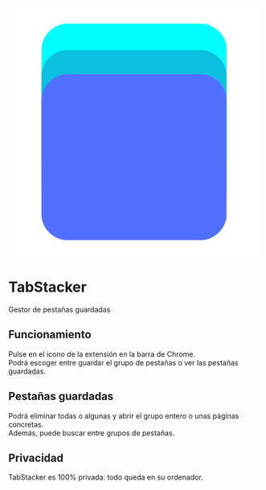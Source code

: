 ![Logo](/icon.png)
# TabStacker
Gestor de pestañas guardadas  

## Funcionamiento  
Pulse en el icono de la extensión en la barra de Chrome.  
Podrá escoger entre guardar el grupo de pestañas o ver las pestañas guardadas.  

## Pestañas guardadas  
Podrá eliminar todas o algunas y abrir el grupo entero o unas páginas concretas.  
Además, puede buscar entre grupos de pestañas.  

## Privacidad  
TabStacker es 100% privada: todo queda en su ordenador.
